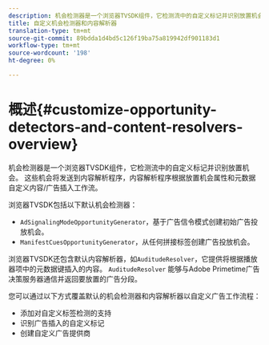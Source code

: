 ```yaml
---
description: 机会检测器是一个浏览器TVSDK组件，它检测流中的自定义标记并识别放置机会。 这些机会将发送到内容解析程序，内容解析程序根据放置机会属性和元数据自定义内容/广告插入工作流。
title: 自定义机会检测器和内容解析器
translation-type: tm+mt
source-git-commit: 89bdda1d4bd5c126f19ba75a819942df901183d1
workflow-type: tm+mt
source-wordcount: '198'
ht-degree: 0%

---
```



# 概述{#customize-opportunity-detectors-and-content-resolvers-overview}

机会检测器是一个浏览器TVSDK组件，它检测流中的自定义标记并识别放置机会。 这些机会将发送到内容解析程序，内容解析程序根据放置机会属性和元数据自定义内容/广告插入工作流。

浏览器TVSDK包括以下默认机会检测器：

* `AdSignalingModeOpportunityGenerator`，基于广告信令模式创建初始广告投放机会。
* `ManifestCuesOpportunityGenerator`，从任何拼接标签创建广告投放机会。

浏览器TVSDK还包含默认内容解析器，如`AuditudeResolver`，它提供将根据播放器项中的元数据键插入的内容。 `AuditudeResolver` 能够与Adobe Primetime广告决策服务器通信并返回要放置的广告分段。

您可以通过以下方式覆盖默认的机会检测器和内容解析器以自定义广告工作流程：

* 添加对自定义标签检测的支持
* 识别广告插入的自定义标记
* 创建自定义广告提供商

